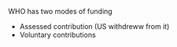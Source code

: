 WHO has two modes of funding
- Assessed contribution (US withdreww from it)
- Voluntary contributions